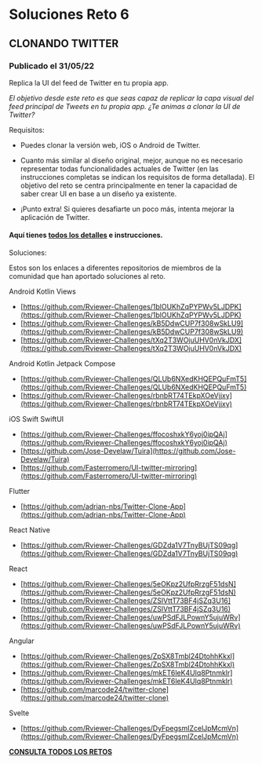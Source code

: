 # Soluciones Reto 6
## CLONANDO TWITTER
### Publicado el 31/05/22

Replica la UI del feed de Twitter en tu propia app.

*El objetivo desde este reto es que seas capaz de replicar la capa visual del feed principal de Tweets en tu propia app. ¿Te animas a clonar la UI de Twitter?*

Requisitos:

* Puedes clonar la versión web, iOS o Android de Twitter.

* Cuanto más similar al diseño original, mejor, aunque no es necesario representar todas funcionalidades actuales de Twitter (en las instrucciones completas se indican los requisitos de forma detallada). El objetivo del reto se centra principalmente en tener la capacidad de saber crear UI en base a un diseño ya existente.

* ¡Punto extra! Si quieres desafiarte un poco más, intenta mejorar la aplicación de Twitter.

#### Aquí tienes [todos los detalles](https://go.rviewer.io/dev-twitter-mirroring-es/?utm_source=mouredev&utm_medium=github_repo&utm_campaign=twitter_mirroring_mouredev) e instrucciones.

Soluciones:

Estos son los enlaces a diferentes repositorios de miembros de la comunidad que han aportado soluciones al reto.

Android Kotlin Views

* [https://github.com/Rviewer-Challenges/1blOUKhZqPYPWv5LJDPK](https://github.com/Rviewer-Challenges/1blOUKhZqPYPWv5LJDPK)
* [https://github.com/Rviewer-Challenges/kB5DdwCUP7f308wSkLU9](https://github.com/Rviewer-Challenges/kB5DdwCUP7f308wSkLU9)
* [https://github.com/Rviewer-Challenges/tXq2T3WOjuUHV0nVkJDX](https://github.com/Rviewer-Challenges/tXq2T3WOjuUHV0nVkJDX)

Android Kotlin Jetpack Compose

* [https://github.com/Rviewer-Challenges/QLUb6NXedKHQEPQuFmT5](https://github.com/Rviewer-Challenges/QLUb6NXedKHQEPQuFmT5)
* [https://github.com/Rviewer-Challenges/rbnbRT74TEkpXOeVjjxy](https://github.com/Rviewer-Challenges/rbnbRT74TEkpXOeVjjxy)

iOS Swift SwiftUI

* [https://github.com/Rviewer-Challenges/ffocoshxkY6yoj0ipQAj](https://github.com/Rviewer-Challenges/ffocoshxkY6yoj0ipQAj)
* [https://github.com/Jose-Develaw/Tuira](https://github.com/Jose-Develaw/Tuira)
* [https://github.com/Fasterromero/UI-twitter-mirroring](https://github.com/Fasterromero/UI-twitter-mirroring)

Flutter

* [https://github.com/adrian-nbs/Twitter-Clone-App](https://github.com/adrian-nbs/Twitter-Clone-App)

React Native

* [https://github.com/Rviewer-Challenges/GDZda1V7TnyBUjTS09qg](https://github.com/Rviewer-Challenges/GDZda1V7TnyBUjTS09qg)

React

* [https://github.com/Rviewer-Challenges/5eOKpz2UfpRrzgF51dsN](https://github.com/Rviewer-Challenges/5eOKpz2UfpRrzgF51dsN)
* [https://github.com/Rviewer-Challenges/ZSlVttT73BF4jSZq3U16](https://github.com/Rviewer-Challenges/ZSlVttT73BF4jSZq3U16)
* [https://github.com/Rviewer-Challenges/uwPSdFJLPownY5ujuWRv](https://github.com/Rviewer-Challenges/uwPSdFJLPownY5ujuWRv)

Angular

* [https://github.com/Rviewer-Challenges/ZpSX8Tmbl24DtohhKkxl](https://github.com/Rviewer-Challenges/ZpSX8Tmbl24DtohhKkxl)
* [https://github.com/Rviewer-Challenges/mkET6leK4UIq8Ptnmklr](https://github.com/Rviewer-Challenges/mkET6leK4UIq8Ptnmklr)
* [https://github.com/marcode24/twitter-clone](https://github.com/marcode24/twitter-clone)

Svelte

* [https://github.com/Rviewer-Challenges/DyFpegsmIZcelJpMcmVn](https://github.com/Rviewer-Challenges/DyFpegsmIZcelJpMcmVn)


[**CONSULTA TODOS LOS RETOS**](./README.md)